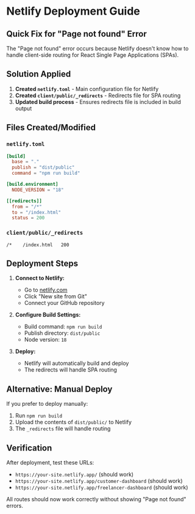 # Netlify Deployment Guide

## Quick Fix for "Page not found" Error

The "Page not found" error occurs because Netlify doesn't know how to handle client-side routing for React Single Page Applications (SPAs).

## Solution Applied

1. **Created `netlify.toml`** - Main configuration file for Netlify
2. **Created `client/public/_redirects`** - Redirects file for SPA routing
3. **Updated build process** - Ensures redirects file is included in build output

## Files Created/Modified

### `netlify.toml`
```toml
[build]
  base = "."
  publish = "dist/public"
  command = "npm run build"

[build.environment]
  NODE_VERSION = "18"

[[redirects]]
  from = "/*"
  to = "/index.html"
  status = 200
```

### `client/public/_redirects`
```
/*    /index.html   200
```

## Deployment Steps

1. **Connect to Netlify:**
   - Go to [netlify.com](https://netlify.com)
   - Click "New site from Git"
   - Connect your GitHub repository

2. **Configure Build Settings:**
   - Build command: `npm run build`
   - Publish directory: `dist/public`
   - Node version: `18`

3. **Deploy:**
   - Netlify will automatically build and deploy
   - The redirects will handle SPA routing

## Alternative: Manual Deploy

If you prefer to deploy manually:

1. Run `npm run build`
2. Upload the contents of `dist/public/` to Netlify
3. The `_redirects` file will handle routing

## Verification

After deployment, test these URLs:
- `https://your-site.netlify.app/` (should work)
- `https://your-site.netlify.app/customer-dashboard` (should work)
- `https://your-site.netlify.app/freelancer-dashboard` (should work)

All routes should now work correctly without showing "Page not found" errors.
